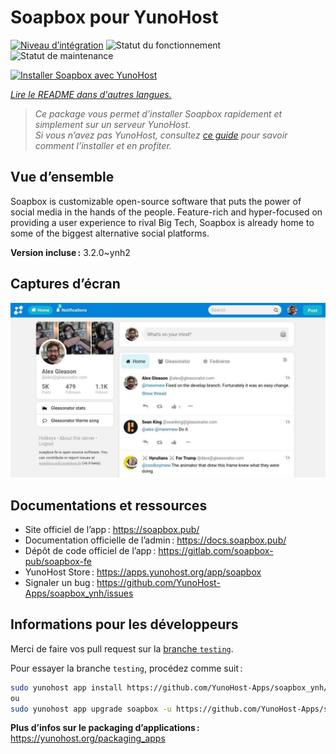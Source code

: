 <!--
Nota bene : ce README est automatiquement généré par <https://github.com/YunoHost/apps/tree/master/tools/readme_generator>
Il NE doit PAS être modifié à la main.
-->

# Soapbox pour YunoHost

[![Niveau d’intégration](https://dash.yunohost.org/integration/soapbox.svg)](https://dash.yunohost.org/appci/app/soapbox) ![Statut du fonctionnement](https://ci-apps.yunohost.org/ci/badges/soapbox.status.svg) ![Statut de maintenance](https://ci-apps.yunohost.org/ci/badges/soapbox.maintain.svg)

[![Installer Soapbox avec YunoHost](https://install-app.yunohost.org/install-with-yunohost.svg)](https://install-app.yunohost.org/?app=soapbox)

*[Lire le README dans d'autres langues.](./ALL_README.md)*

> *Ce package vous permet d’installer Soapbox rapidement et simplement sur un serveur YunoHost.*  
> *Si vous n’avez pas YunoHost, consultez [ce guide](https://yunohost.org/install) pour savoir comment l’installer et en profiter.*

## Vue d’ensemble

Soapbox is customizable open-source software that puts the power of social media in the hands of the people.
Feature-rich and hyper-focused on providing a user experience to rival Big Tech, Soapbox is already home to some of the biggest alternative social platforms.


**Version incluse :** 3.2.0~ynh2

## Captures d’écran

![Capture d’écran de Soapbox](./doc/screenshots/screenshot.jpg)

## Documentations et ressources

- Site officiel de l’app : <https://soapbox.pub/>
- Documentation officielle de l’admin : <https://docs.soapbox.pub/>
- Dépôt de code officiel de l’app : <https://gitlab.com/soapbox-pub/soapbox-fe>
- YunoHost Store : <https://apps.yunohost.org/app/soapbox>
- Signaler un bug : <https://github.com/YunoHost-Apps/soapbox_ynh/issues>

## Informations pour les développeurs

Merci de faire vos pull request sur la [branche `testing`](https://github.com/YunoHost-Apps/soapbox_ynh/tree/testing).

Pour essayer la branche `testing`, procédez comme suit :

```bash
sudo yunohost app install https://github.com/YunoHost-Apps/soapbox_ynh/tree/testing --debug
ou
sudo yunohost app upgrade soapbox -u https://github.com/YunoHost-Apps/soapbox_ynh/tree/testing --debug
```

**Plus d’infos sur le packaging d’applications :** <https://yunohost.org/packaging_apps>
